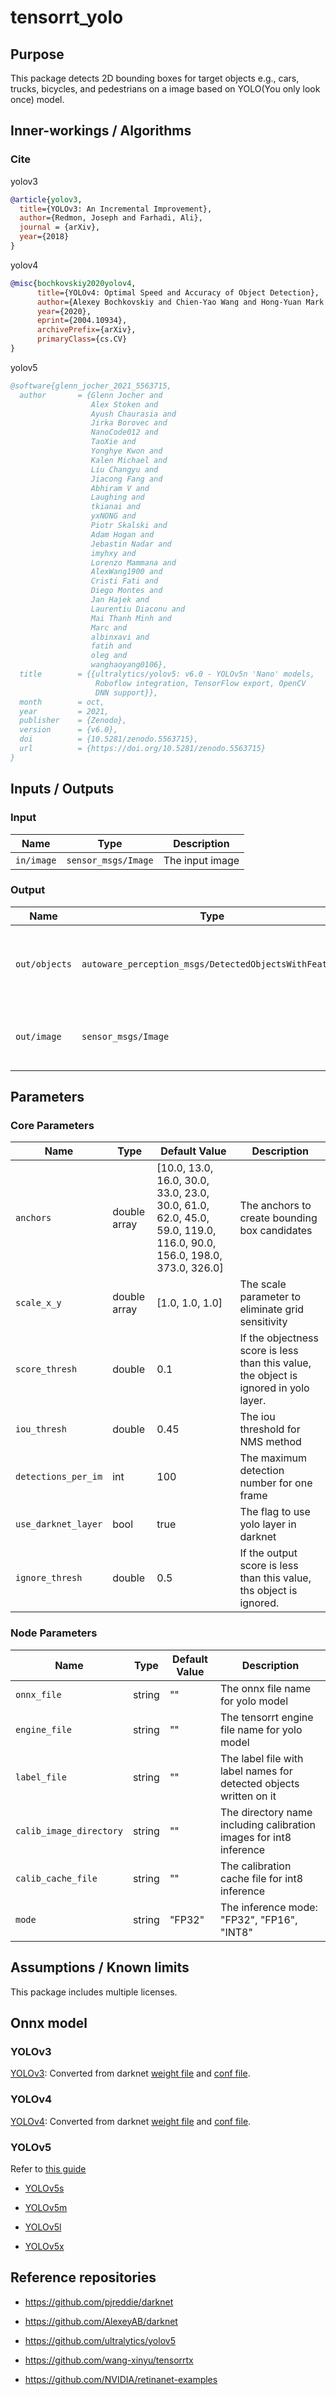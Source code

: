 # tensorrt_yolo

## Purpose

This package detects 2D bounding boxes for target objects e.g., cars, trucks, bicycles, and pedestrians on a image based on YOLO(You only look once) model.

## Inner-workings / Algorithms

### Cite

yolov3

```bibtex
@article{yolov3,
  title={YOLOv3: An Incremental Improvement},
  author={Redmon, Joseph and Farhadi, Ali},
  journal = {arXiv},
  year={2018}
}
```

yolov4

```bibtex
@misc{bochkovskiy2020yolov4,
      title={YOLOv4: Optimal Speed and Accuracy of Object Detection},
      author={Alexey Bochkovskiy and Chien-Yao Wang and Hong-Yuan Mark Liao},
      year={2020},
      eprint={2004.10934},
      archivePrefix={arXiv},
      primaryClass={cs.CV}
}
```

yolov5

```bibtex
@software{glenn_jocher_2021_5563715,
  author       = {Glenn Jocher and
                  Alex Stoken and
                  Ayush Chaurasia and
                  Jirka Borovec and
                  NanoCode012 and
                  TaoXie and
                  Yonghye Kwon and
                  Kalen Michael and
                  Liu Changyu and
                  Jiacong Fang and
                  Abhiram V and
                  Laughing and
                  tkianai and
                  yxNONG and
                  Piotr Skalski and
                  Adam Hogan and
                  Jebastin Nadar and
                  imyhxy and
                  Lorenzo Mammana and
                  AlexWang1900 and
                  Cristi Fati and
                  Diego Montes and
                  Jan Hajek and
                  Laurentiu Diaconu and
                  Mai Thanh Minh and
                  Marc and
                  albinxavi and
                  fatih and
                  oleg and
                  wanghaoyang0106},
  title        = {{ultralytics/yolov5: v6.0 - YOLOv5n 'Nano' models,
                   Roboflow integration, TensorFlow export, OpenCV
                   DNN support}},
  month        = oct,
  year         = 2021,
  publisher    = {Zenodo},
  version      = {v6.0},
  doi          = {10.5281/zenodo.5563715},
  url          = {https://doi.org/10.5281/zenodo.5563715}
}
```

## Inputs / Outputs

### Input

| Name       | Type                | Description     |
| ---------- | ------------------- | --------------- |
| `in/image` | `sensor_msgs/Image` | The input image |

### Output

| Name          | Type                                                  | Description                                        |
| ------------- | ----------------------------------------------------- | -------------------------------------------------- |
| `out/objects` | `autoware_perception_msgs/DetectedObjectsWithFeature` | The detetcted objects with 2D bounding boxes       |
| `out/image`   | `sensor_msgs/Image`                                   | The image with 2D bounding boxes for visualization |

## Parameters

### Core Parameters

| Name                | Type         | Default Value                                                                                                      | Description                                                                           |
| ------------------- | ------------ | ------------------------------------------------------------------------------------------------------------------ | ------------------------------------------------------------------------------------- |
| `anchors`           | double array | [10.0, 13.0, 16.0, 30.0, 33.0, 23.0, 30.0, 61.0, 62.0, 45.0, 59.0, 119.0, 116.0, 90.0, 156.0, 198.0, 373.0, 326.0] | The anchors to create bounding box candidates                                         |
| `scale_x_y`         | double array | [1.0, 1.0, 1.0]                                                                                                    | The scale parameter to eliminate grid sensitivity                                     |
| `score_thresh`      | double       | 0.1                                                                                                                | If the objectness score is less than this value, the object is ignored in yolo layer. |
| `iou_thresh`        | double       | 0.45                                                                                                               | The iou threshold for NMS method                                                      |
| `detections_per_im` | int          | 100                                                                                                                | The maximum detection number for one frame                                            |
| `use_darknet_layer` | bool         | true                                                                                                               | The flag to use yolo layer in darknet                                                 |
| `ignore_thresh`     | double       | 0.5                                                                                                                | If the output score is less than this value, ths object is ignored.                   |

### Node Parameters

| Name                    | Type   | Default Value | Description                                                        |
| ----------------------- | ------ | ------------- | ------------------------------------------------------------------ |
| `onnx_file`             | string | ""            | The onnx file name for yolo model                                  |
| `engine_file`           | string | ""            | The tensorrt engine file name for yolo model                       |
| `label_file`            | string | ""            | The label file with label names for detected objects written on it |
| `calib_image_directory` | string | ""            | The directory name including calibration images for int8 inference |
| `calib_cache_file`      | string | ""            | The calibration cache file for int8 inference                      |
| `mode`                  | string | "FP32"        | The inference mode: "FP32", "FP16", "INT8"                         |

## Assumptions / Known limits

This package includes multiple licenses.

## Onnx model

### YOLOv3

[YOLOv3](https://drive.google.com/uc?id=1ZYoBqVynmO5kKntyN56GEbELRpuXG8Ym "YOLOv3"): Converted from darknet [weight file](https://pjreddie.com/media/files/yolov3.weights "weight file") and [conf file](https://github.com/pjreddie/darknet/blob/master/cfg/yolov3.cfg "conf file").

### YOLOv4

[YOLOv4](https://drive.google.com//uc?id=1vkNmSwcIpTkJ_-BrKhxtit0PBJeJYTVX "YOLOv4"): Converted from darknet [weight file](https://github.com/AlexeyAB/darknet/releases/download/darknet_yolo_v3_optimal/yolov4.weights "weight file") and [conf file](https://github.com/AlexeyAB/darknet/blob/master/cfg/yolov4.cfg "conf file").

### YOLOv5

Refer to [this guide](https://github.com/ultralytics/yolov5/issues/251 "guide")

- [YOLOv5s](https://drive.google.com//uc?id=1CF21nQWigwCPTr5psQZXg6cBQIOYKbad "YOLOv5s")

- [YOLOv5m](https://drive.google.com//uc?id=1a1h50KJH6slwmjKZpPlS-errukF-BrgG "YOLOv5m")

- [YOLOv5l](https://drive.google.com/uc?id=1xO8S92Cq7qrmx93UHHyA7Cd7-dJsBDP8 "YOLOv5l")

- [YOLOv5x](https://drive.google.com/uc?id=1kAHuNJUCxpD-yWrS6t95H3zbAPfClLxI "YOLOv5x")

## Reference repositories

- <https://github.com/pjreddie/darknet>

- <https://github.com/AlexeyAB/darknet>

- <https://github.com/ultralytics/yolov5>

- <https://github.com/wang-xinyu/tensorrtx>

- <https://github.com/NVIDIA/retinanet-examples>
